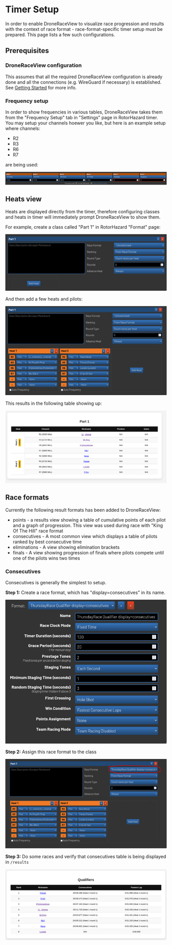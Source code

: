 # Timer Setup

In order to enable DroneRaceView to visualize race progression and results with the context of race format - race-format-specific timer setup must be prepared.
This page lists a few such configurations.

## Prerequisites

### DroneRaceView configuration

This assumes that all the required DroneRaceView configuration is already done and all the connections (e.g. WireGuard if necessary) is established. 
See [Getting Started](getting-started.md) for more info.

### Frequency setup

In order to show frequencies in various tables, DroneRaceView takes them from the "Frequency Setup" tab in "Settings" page in RotorHazard timer.
You may setup your channels hoewer you like, but here is an example setup where channels:
- R2
- R3
- R6
- R7

are being used:

![Frequency Setup Example](../img/frequency-setup.png)

## Heats view

Heats are displayed directly from the timer, therefore configuring classes and heats in timer will immediately prompt DroneRaceView to show them.

For example, create a class called "Part 1" in RotorHazard "Format" page:

![Empty new class](../img/empty-class.png)

And then add a few heats and pilots:

![Classes and Heats](../img/class-setup.png)

This results in the following table showing up:

![Classes and Heats in DroneRaceView](../img/drone-race-view-classes-and-heats.png)


## Race formats

Currently the following result formats has been added to DroneRaceView:
- points - a results view showing a table of cumulative points of each pilot and a graph of progression. This view was used during race with "King Of The Hill" race format
- consecutives - A most common view which displays a table of pilots ranked by best consecutive time
- eliminations - A view showing elimination brackets
- finals - A view showing progression of finals where pilots compete until one of the pilots wins two times

### Consecutives

Consecutives is generally the simplest to setup.

__Step 1:__ Create a race format, which has "display=consecutives" in its name.

![Qualifier Race Format](../img/qualifier-race-format.png)

__Step 2:__ Assign this race format to the class

![Qualifier Class Setup](../img/qualifier-class-setup.png)

__Step 3:__ Do some races and verify that consecutives table is being displayed in `/results`

![Qualifier view](../img/consecutives-view.png)


